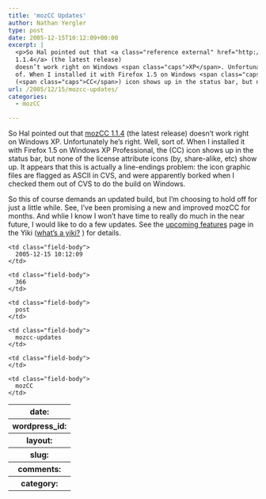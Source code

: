 ```yaml
---
title: 'mozCC Updates'
author: Nathan Yergler
type: post
date: 2005-12-15T10:12:09+00:00
excerpt: |
  <p>So Hal pointed out that <a class="reference external" href="http://yergler.net/projects/mozcc/install">mozCC
  1.1.4</a> (the latest release)
  doesn’t work right on Windows <span class="caps">XP</span>. Unfortunately he’s right. Well, sort
  of. When I installed it with Firefox 1.5 on Windows <span class="caps">XP</span> Professional, the
  (<span class="caps">CC</span>) icon shows up in the status bar, but none of ...</p>
url: /2005/12/15/mozcc-updates/
categories:
  - mozCC

---
```

So Hal pointed out that [mozCC 1.1.4][1]  (the latest release) doesn’t work right on Windows <span class="caps">XP</span>. Unfortunately he’s right. Well, sort of. When I installed it with Firefox 1.5 on Windows <span class="caps">XP</span> Professional, the (<span class="caps">CC</span>) icon shows up in the status bar, but none of the license attribute icons (by, share-alike, etc) show up. It appears that this is actually a line-endings problem: the icon graphic files are flagged as <span class="caps">ASCII</span> in <span class="caps">CVS</span>, and were apparently borked when I checked them out of <span class="caps">CVS</span> to do the build on Windows.

So this of course demands an updated build, but I’m choosing to hold off for just a little while. See, I’ve been promising a new and improved mozCC for months. And whlie I know I won’t have time to really do much in the near future, I would like to do a few updates. See the [upcoming features][2]  page in the Yiki ([what’s a yiki?][3] ) for details.

<table class="docutils field-list" frame="void" rules="none">
  <col class="field-name" /> <col class="field-body" /> <tr class="field">
    <th class="field-name">
      date:
    </th>

    <td class="field-body">
      2005-12-15 10:12:09
    </td>
  </tr>

  <tr class="field">
    <th class="field-name">
      wordpress_id:
    </th>

    <td class="field-body">
      366
    </td>
  </tr>

  <tr class="field">
    <th class="field-name">
      layout:
    </th>

    <td class="field-body">
      post
    </td>
  </tr>

  <tr class="field">
    <th class="field-name">
      slug:
    </th>

    <td class="field-body">
      mozcc-updates
    </td>
  </tr>

  <tr class="field">
    <th class="field-name">
      comments:
    </th>

    <td class="field-body">
    </td>
  </tr>

  <tr class="field">
    <th class="field-name">
      category:
    </th>

    <td class="field-body">
      mozCC
    </td>
  </tr>
</table>

 [1]: http://yergler.net/projects/mozcc/install
 [2]: http://yergler.net/yiki/MozCc/UpcomingFeatures
 [3]: http://yergler.net/yiki/WhatsAYiki